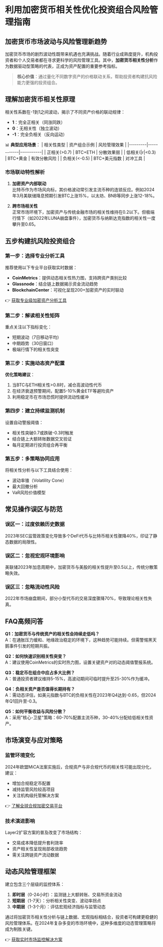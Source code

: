 # 利用加密货币相关性优化投资组合风险管理指南

## 加密货币市场波动与风险管理新趋势

加密货币市场的剧烈波动性既带来机遇也充满挑战。随着行业成熟度提升，机构投资者和个人交易者都在寻求更科学的风险管理工具。其中，**加密货币相关性分析**作为数据驱动型策略的代表，正成为资产配置的重要参考指标。

> **核心价值**：通过量化不同数字资产的价格联动关系，帮助投资者构建抗风险能力更强的投资组合。

## 理解加密货币相关性原理

相关性系数在-1到1之间波动，揭示了不同资产价格的联动规律：
- **1**：完全正相关（同涨同跌）
- **0**：无相关性（独立波动）
- **-1**：完全负相关（反向运动）

📊 **典型应用场景**：
| 相关性类型 | 资产组合示例 | 风险管理效果 |
|---------|------------|-----------|
| 正相关(>0.7) | BTC+ETH | 分散效果弱 |
| 低相关(|r|<0.3) | BTC+黄金 | 有效分散风险 |
| 负相关(<-0.5) | BTC+美元指数 | 对冲工具 |

### 市场联动特性解析
1. **加密资产内部联动**  
   比特币作为市场风向标，其价格波动常引发主流币种的连锁反应。例如2024年3月美联储降息预期引发BTC上涨15%，以太坊、BNB等同步上涨12-18%。

2. **跨市场相关性**  
   正常市场环境下，加密资产与传统金融市场的相关性维持在0.2以下。但极端行情下（如2022年LUNA崩盘事件），加密货币与纳斯达克指数的相关性一度攀升至0.65。

## 五步构建抗风险投资组合

### 第一步：选择专业分析工具
推荐使用以下专业平台获取实时数据：
- **CoinMetrics**：提供动态相关性热力图，支持跨资产类别比较
- **Glassnode**：结合链上数据揭示资金流动趋势
- **BlockchainCenter**：可视化呈现200+加密资产的实时联动

👉 [获取专业级加密资产分析工具](https://bit.ly/okx_welcome)

### 第二步：解读相关性矩阵
重点关注以下指标变化：
- 短期波动（7日移动平均）
- 中期趋势（30日窗口）
- 极端行情下的相关性突变

### 第三步：实施动态资产配置
**优化策略建议**：
1. 当BTC与ETH相关性>0.8时，减仓高波动性代币
2. 在经济衰退预警期间，配置5-10%黄金ETF等避险资产
3. 利用稳定币在市场恐慌时提供流动性缓冲

### 第四步：建立持续监测机制
设置自动警报阈值：
- 相关性突破0.7或跌破-0.3时触发
- 结合链上大额转账数据交叉验证
- 每月定期进行投资组合再平衡

### 第五步：多策略协同应用
将相关性分析与以下工具结合使用：
- 波动率锥（Volatility Cone）
- 最大回撤分析
- VaR风险价值模型

## 常见操作误区与防范

### 误区一：过度依赖历史数据
2023年SEC监管政策变化导致多个DeFi代币与比特币相关性骤降40%，印证了静态数据的局限性。

### 误区二：忽视宏观环境影响
美联储2023年加息周期中，加密货币与美股的相关性提升至0.5以上，传统分散策略失效。

### 误区三：忽略流动性风险
2022年市场崩盘期间，部分小型代币的交易深度骤降70%，导致理论相关性失真。

## FAQ高频问答

**Q1：加密货币与传统资产的相关性会持续走低吗？**  
A：在通胀压力缓和、地缘政治稳定的环境下，这种趋势可能持续。但需警惕黑天鹅事件引发的短期共振。

**Q2：如何快速识别相关性突变？**  
A：建议使用CoinMetrics的实时热力图，设置关键资产对的动态阈值警报系统。

**Q3：稳定币在组合中应占多大比例？**  
A：普通投资者建议维持5-15%，高波动期间可临时提升至25-30%作为缓冲。

**Q4：负相关资产是否值得长期持有？**  
A：需动态评估，如美元指数与BTC的负相关性在2023年Q4达到-0.65，但2024年Q1回升至-0.3。

**Q5：如何平衡收益与风险分散？**  
A：采用"核心-卫星"策略：60-70%配置主流币种，30-40%分配给低相关性资产。

## 市场演变与应对策略

### 监管环境变化
2024年欧盟MiCA法案实施后，合规资产与非合规代币的相关性可能出现分化，建议：
- 增加合规稳定币配置
- 减持监管风险较高项目
- 关注机构级托管解决方案

👉 [了解全球合规加密交易平台](https://bit.ly/okx_welcome)

### 技术演进影响
Layer2扩容方案的普及改变了市场结构：
- 交易成本降低提升套利效率
- 资产相关性呈现局部收敛趋势
- 需关注跨链资产流动数据

## 动态风险管理框架

建立包含三个层级的监控体系：
1. **即时层**（0-24小时）：监测链上大额转账、交易所资金流动
2. **短期层**（1-7天）：分析相关性突变、波动率拐点
3. **中期层**（1-3个月）：评估宏观经济指标与监管动态

通过将加密货币相关性分析与链上数据、宏观指标相结合，投资者可构建更稳健的风险管理体系。在2024年复杂多变的市场环境中，这种多维度的动态管理策略将成为制胜关键。

👉 [获取实时市场监控解决方案](https://bit.ly/okx_welcome)